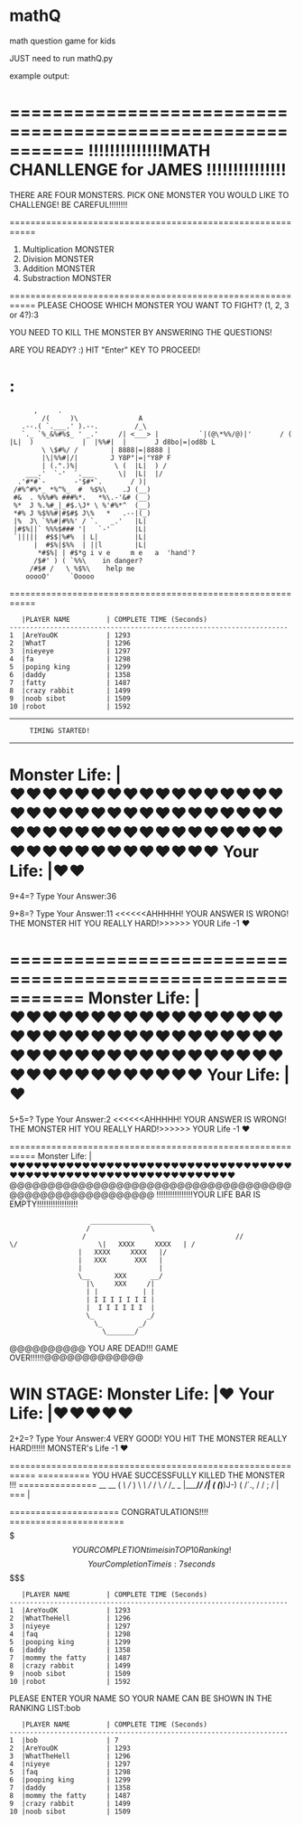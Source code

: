 # mathQ
math question game for kids 

JUST need to run mathQ.py


example output:

===========================================================
!!!!!!!!!!!!!!MATH CHANLLENGE for JAMES !!!!!!!!!!!!!!!
===========================================================
THERE ARE FOUR MONSTERS.
 PICK ONE MONSTER YOU WOULD LIKE TO CHALLENGE! BE CAREFUL!!!!!!!!

===========================================================
1. Multiplication MONSTER
2. Division MONSTER
3. Addition MONSTER
4. Substraction MONSTER

===========================================================
PLEASE CHOOSE WHICH MONSTER YOU WANT TO FIGHT? (1, 2, 3 or 4?):3

YOU NEED TO KILL THE MONSTER BY ANSWERING THE QUESTIONS!

ARE YOU READY? :) HIT "Enter" KEY TO PROCEED!

:
===========================================================
          ,     .
            /(     )\               A
       .--.( `.___.' ).--.         /_\  
       `._ `%_&%#%$_ ' _.'     /| <___> |          `|(@\*%%/@)|'       / (  |L|  )            |  |%%#|  |       J d8bo|=|od8b L
            \ \$#%/ /        | 8888|=|8888 |
            |\|%%#|/|        J Y8P"|=|"Y8P F
            | (.".)%|         \ (  |L|  ) /
        ___.'  `-'  `.___      \|  |L|  |/
      .'#*#`-       -'$#*`.       / )|
     /#%^#%*_ *%^%_  #  %$%\    .J (__)
     #&  . %%%#% ###%*.   *%\.-'&# (__)
     %*  J %.%#_|_#$.\J* \ %'#%*^  (__)
     *#% J %$%%#|#$#$ J\%   *   .--|(_)
     |%  J\ `%%#|#%%' / `.   _.'   |L|
     |#$%||` %%%$### '|   `-'      |L|
     `|||||  #$$|%#%  | L|         |L|
          |  #$%|$%%  | ||l        |L|
           *#$%| | #$*g i v e     m e   a  'hand'?
          /$#' ) ( `%%\    in danger?
         /#$# /   \ %$%\    help me
        ooooO'     `Ooooo
===========================================================
~~~~~~~~~~~~~~~~~~~~~~PLAYER RANKING TABLE~~~~~~~~~~~~~~~~~~~~~~~~~~~
   |PLAYER NAME         | COMPLETE TIME (Seconds)
---------------------------------------------------------------------
1  |AreYouOK            | 1293
2  |WhatT               | 1296
3  |nieyeye             | 1297
4  |fa                  | 1298
5  |poping king         | 1299
6  |daddy               | 1358
7  |fatty               | 1487
8  |crazy rabbit        | 1499
9  |noob sibot          | 1509
10 |robot               | 1592
~~~~~~~~~~~~~~~~~~~~~~~~~~~~~~~~~~~~~~~~~~~~~~~~~~~~~~~~~~~~~~~~~~~~~

**********************************
         TIMING STARTED!          
**********************************
Monster Life: |♥♥♥♥♥♥♥♥♥♥♥♥♥♥♥♥♥♥♥♥♥♥♥♥♥♥♥♥♥♥♥♥♥♥♥♥♥♥♥♥♥♥♥♥♥♥♥♥♥♥♥♥♥♥♥♥♥♥♥♥♥♥♥♥
Your Life: |♥♥
===========================================================
9+4=? Type Your Answer:36

9+8=? Type Your Answer:11
<<<<<<AHHHHH! YOUR ANSWER IS WRONG! THE MONSTER HIT YOU REALLY HARD!>>>>>> YOUR Life -1 ♥

===========================================================
Monster Life: |♥♥♥♥♥♥♥♥♥♥♥♥♥♥♥♥♥♥♥♥♥♥♥♥♥♥♥♥♥♥♥♥♥♥♥♥♥♥♥♥♥♥♥♥♥♥♥♥♥♥♥♥♥♥♥♥♥♥♥♥♥♥♥
Your Life: |♥
===========================================================
5+5=? Type Your Answer:2
<<<<<<AHHHHH! YOUR ANSWER IS WRONG! THE MONSTER HIT YOU REALLY HARD!>>>>>> YOUR Life -1 ♥

===========================================================
Monster Life: |♥♥♥♥♥♥♥♥♥♥♥♥♥♥♥♥♥♥♥♥♥♥♥♥♥♥♥♥♥♥♥♥♥♥♥♥♥♥♥♥♥♥♥♥♥♥♥♥♥♥♥♥♥♥♥♥♥♥♥♥♥♥♥
@@@@@@@@@@@@@@@@@@@@@@@@@@@@@@@@@@@@@@@@@@@@@@@@@@@@@@@@
!!!!!!!!!!!!!!!!YOUR LIFE BAR IS EMPTY!!!!!!!!!!!!!!!!!!

                        _______________
                       /               \  
                      /                                     //                   \/                    \|   XXXX     XXXX   | /
                     |   XXXX     XXXX   |/
                     |   XXX       XXX   |
                     |                   |
                     \__      XXX      __/
                       |\     XXX     /|
                       | |           | |
                       | I I I I I I I |
                       |  I I I I I I  |
                       \_             _/
                         \_         _/
                           \_______/  
@@@@@@@@@@  YOU ARE DEAD!!! GAME OVER!!!!!!@@@@@@@@@@@@@


WIN STAGE:
Monster Life: |♥
Your Life: |♥♥♥♥♥
===========================================================
2+2=? Type Your Answer:4
VERY GOOD! YOU HIT THE MONSTER REALLY HARD!!!!!! MONSTER's Life -1 ♥

===========================================================
==========   YOU HVAE SUCCESSFULLY KILLED THE MONSTER !!!  ===============
                __      __
                                ( _\    /_ )
                                 \ _\  /_ / 
                                  \ _\/_ /_ _
                                  |_____/_/ /|
                                  (  (_)__)J-)
                                  (  /`.,   /
                                   \/  ;   /
                                    | === |
            
=====================        CONGRATULATIONS!!!!    ======================
$$$$$$$$$$$$$$$$$$$$$$$$$$$$$$$$$$$$$$$$$$$$$$$$$$$$$$$$$$$$$$$$$
$$ YOUR COMPLETION time is in TOP 10 Ranking!                  $$
$$ Your Completion Time is: 7 seconds
$$$$$$$$$$$$$$$$$$$$$$$$$$$$$$$$$$$$$$$$$$$$$$$$$$$$$$$$$$$$$$$$$
~~~~~~~~~~~~~~~~~~~~~~PLAYER RANKING TABLE~~~~~~~~~~~~~~~~~~~~~~~~~~~
   |PLAYER NAME         | COMPLETE TIME (Seconds)
---------------------------------------------------------------------
1  |AreYouOK            | 1293
2  |WhatTheHell         | 1296
3  |niyeye              | 1297
4  |faq                 | 1298
5  |pooping king        | 1299
6  |daddy               | 1358
7  |mommy the fatty     | 1487
8  |crazy rabbit        | 1499
9  |noob sibot          | 1509
10 |robot               | 1592
~~~~~~~~~~~~~~~~~~~~~~~~~~~~~~~~~~~~~~~~~~~~~~~~~~~~~~~~~~~~~~~~~~~~~

PLEASE ENTER YOUR NAME SO YOUR NAME CAN BE SHOWN IN THE RANKING LIST:bob
~~~~~~~~~~~~~~~~~~~~~~PLAYER RANKING TABLE~~~~~~~~~~~~~~~~~~~~~~~~~~~
   |PLAYER NAME         | COMPLETE TIME (Seconds)
---------------------------------------------------------------------
1  |bob                 | 7
2  |AreYouOK            | 1293
3  |WhatTheHell         | 1296
4  |niyeye              | 1297
5  |faq                 | 1298
6  |pooping king        | 1299
7  |daddy               | 1358
8  |mommy the fatty     | 1487
9  |crazy rabbit        | 1499
10 |noob sibot          | 1509
~~~~~~~~~~~~~~~~~~~~~~~~~~~~~~~~~~~~~~~~~~~~~~~~~~~~~~~~~~~~~~~~~~~~~



